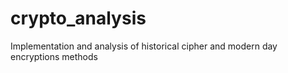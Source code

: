 # crypto_analysis
Implementation and analysis of historical cipher and modern day encryptions methods
